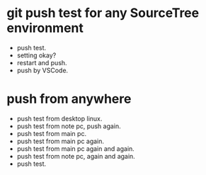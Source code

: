 # git push test for any SourceTree environment
* push test.
* setting okay?
* restart and push.
* push by VSCode.

# push from anywhere
* push test from desktop linux.
* push test from note pc, push again.
* push test from main pc.
* push test from main pc again.
* push test from main pc again and again.
* push test from note pc, again and again.
* push test.